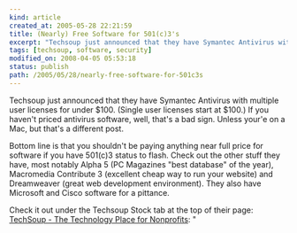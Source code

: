 ```yaml
---
kind: article
created_at: 2005-05-28 22:21:59
title: (Nearly) Free Software for 501(c)3's
excerpt: "Techsoup just announced that they have Symantec Antivirus with multiple user licenses for under $100."
tags: [techsoup, software, security]
modified_on: 2008-04-05 05:53:18
status: publish 
path: /2005/05/28/nearly-free-software-for-501c3s
---
```


Techsoup just announced that they have Symantec Antivirus with multiple user licenses for under $100. (Single user licenses start at $100.) If you haven't priced antivirus software, well, that's a bad sign. Unless your'e on a Mac, but that's a different post. 

Bottom line is that you shouldn't be paying anything near full price for software if you have 501(c)3 status to flash. Check out the other stuff they have, most notably Alpha 5 (PC Magazines "best database" of the year), Macromedia Contribute 3 (excellent cheap way to run your website) and Dreamweaver (great web development environment). They also have Microsoft and Cisco software for a pittance. 

Check it out under the Techsoup Stock tab at the top of their page:
<a href="http://www.techsoup.org/index.cfm?cg=header_tss&amp;sg=home">TechSoup - The Technology Place for Nonprofits</a>: " <div style="clear:both; padding-bottom: 0.25em;"></div>